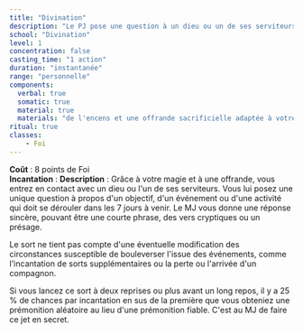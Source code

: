 ```yaml
---
title: "Divination"
description: "Le PJ pose une question à un dieu ou un de ses serviteurs."
school: "Divination"
level: 1
concentration: false
casting_time: "1 action"
duration: "instantanée"
range: "personnelle"
components:
  verbal: true
  somatic: true
  material: true
  materials: "de l'encens et une offrande sacrificielle adaptée à votre religion, l'ensemble valant au moins 25 po, et le sort consume les deux"
ritual: true
classes:
    - Foi
---
```

**Coût** : 8 points de Foi  
**Incantation** : 
**Description** : Grâce à votre magie et à une offrande, vous entrez en contact avec un dieu ou l'un de ses serviteurs. Vous lui posez une unique question à propos d'un objectif, d'un événement ou d'une activité qui doit se dérouler dans les 7 jours à venir. Le MJ vous donne une réponse sincère, pouvant être une courte phrase, des vers cryptiques ou un présage.

Le sort ne tient pas compte d'une éventuelle modification des circonstances susceptible de bouleverser l'issue des événements, comme l'incantation de sorts supplémentaires ou la perte ou l'arrivée d'un compagnon.

Si vous lancez ce sort à deux reprises ou plus avant un long repos, il y a 25  % de chances par incantation en sus de la première que vous obteniez une prémonition aléatoire au lieu d'une prémonition fiable. C'est au MJ de faire ce jet en secret.
